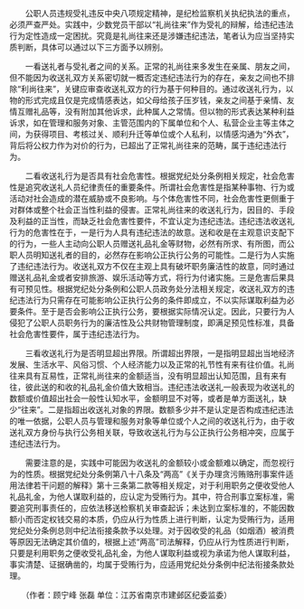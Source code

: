 　　公职人员违规受礼违反中央八项规定精神，是纪检监察机关执纪执法的重点，必须严查严处。实践中，少数党员干部以“礼尚往来”作为受礼的辩解，给违纪违法行为定性造成一定困扰。究竟是礼尚往来还是涉嫌违纪违法，笔者认为应当坚持实质判断，具体可以通过以下三方面予以辨别。

　　一看送礼者与受礼者之间的关系。正常的礼尚往来多发生在亲属、朋友之间，但不能因为收送礼双方关系密切就一概否定违纪违法行为的存在，亲友之间也不排除“利尚往来”，关键应审查收送礼双方的行为基于何种目的。通过收送礼行为，以物的形式完成且仅是完成情感表达，如父母给孩子压岁钱，亲友之间基于亲情、友情互赠礼品等，没有附加其他诉求，此种属人之常情。但以物的形式表达某种利益诉求，如在管理和服务对象、主管范围内的下属单位和个人、私营企业主等主体之间，为获得项目、考核过关、顺利升迁等单位或个人私利，以情感沟通为“外衣”，背后将公权力作为对价的行为，已超出了正常礼尚往来的范畴，属于违纪违法行为。

　　二看收送礼行为是否具有社会危害性。根据党纪处分条例相关规定，社会危害性是追究收送礼人员纪律责任的重要条件。所谓社会危害性是指某种事物、行为或活动对社会造成的潜在威胁或不良影响。与个体危害性不同，社会危害性更侧重于对群体或整个社会正当性利益的侵害。正常礼尚往来的收送礼行为，因目的、手段及利益的正当性，而缺乏社会危害性要件，不宜认定为违纪违法。违纪违法收送礼行为的危害性在于，一是行为人具有违纪违法的故意。送和收是在主观意识支配下的行为，一些人主动向公职人员赠送礼品礼金等财物，必然有所求、有所图，而公职人员明知送礼者的目的，必然存在影响公正执行公务的可能性。二是行为人实施了违纪违法行为。收送礼双方不仅在主观上具有破坏职务廉洁性的故意，同时通过赠送礼品礼金或者安排旅游、娱乐活动等方式，将行为付诸实施。三是危害后果具有可预见性。根据党纪处分条例和公职人员政务处分法相关规定，收送礼双方的违纪违法行为只需存在可能影响公正执行公务的条件即成立，不以实际谋取利益为必要条件。至于是否会影响公正执行公务，要根据实际情况认定。因此，只要行为人侵犯了公职人员职务行为的廉洁性及公共财物管理制度，即满足预见性标准，具备社会危害性要件，属于违纪违法行为。

　　三看收送礼行为是否明显超出界限。所谓超出界限，一是指明显超出当地经济发展、生活水平、风俗习惯、个人经济能力以及正常的礼节性有来有往价值。礼尚往来具有互易性，正常礼尚往来的金额适当，没有明显超出认知范围，且有来有往，彼此送的和收的礼品礼金价值大致相当。违纪违法收送礼一般表现为收送礼的数额或价值超出社会一般性认知水平，金额明显不对等，或者是单方面送礼，缺少“往来”。二是指超出收送礼对象的界限。数额多少并不是认定是否构成违纪违法的唯一依据，公职人员与管理和服务对象等单位或个人之间的收送礼行为，由于收送礼双方身份与执行公务相关联，导致收送礼行为与公正执行公务相冲突，应属于违纪违法行为。

　　需要注意的是，实践中可能因为收送礼的金额较小或金额难以确定，而忽视行为的性质。根据党纪处分条例第八十八条及“两高”《关于办理贪污贿赂刑事案件适用法律若干问题的解释》第十三条第二款等相关规定，对于利用职务之便收受他人礼品礼金，为他人谋取利益的，应认定为受贿行为。其中，符合刑事立案标准，需要追究刑事责任的，应依法移送检察机关审查起诉；未达到立案标准的，不能因数额小而否定权钱交易的本质，仍应从行为性质上进行判断，认定为受贿行为，适用党纪处分条例总则中纪法衔接条款予以处理。对于因收受的礼品（如烟酒）被消费等原因无法确定其价值的，根据上述“两高”司法解释，仍应从行为性质进行判断，只要是利用职务之便收受礼品礼金，为他人谋取利益或视为承诺为他人谋取利益，事实清楚、证据确凿的，均属于受贿行为，应适用党纪处分条例中纪法衔接条款处理。

　　（作者：顾宁峰 张磊 单位：江苏省南京市建邺区纪委监委）